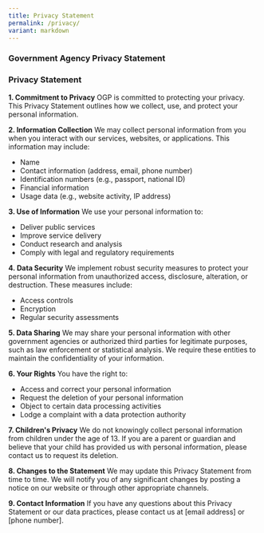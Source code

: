 ```yaml
---
title: Privacy Statement
permalink: /privacy/
variant: markdown
---
```

### **Government Agency Privacy Statement**

### **Privacy Statement**

**1\. Commitment to Privacy** OGP is committed to protecting your privacy. This Privacy Statement outlines how we collect, use, and protect your personal information.

**2\. Information Collection** We may collect personal information from you when you interact with our services, websites, or applications. This information may include:   

*   Name
*   Contact information (address, email, phone number)
*   Identification numbers (e.g., passport, national ID)
*   Financial information
*   Usage data (e.g., website activity, IP address)

**3\. Use of Information** We use your personal information to:

*   Deliver public services
*   Improve service delivery
*   Conduct research and analysis
*   Comply with legal and regulatory requirements

**4. Data Security** We implement robust security measures to protect your personal information from unauthorized access, disclosure, alteration, or destruction. These measures include:   

*   Access controls
*   Encryption
*   Regular security assessments

**5\. Data Sharing** We may share your personal information with other government agencies or authorized third parties for legitimate purposes, such as law enforcement or statistical analysis. We require these entities to maintain the confidentiality of your information.

**6\. Your Rights** You have the right to:

*   Access and correct your personal information
*   Request the deletion of your personal information
*   Object to certain data processing activities
*   Lodge a complaint with a data protection authority

**7\. Children's Privacy** We do not knowingly collect personal information from children under the age of 13. If you are a parent or guardian and believe that your child has provided us with personal information, please contact us to request its deletion.   

**8\. Changes to the Statement** We may update this Privacy Statement from time to time. We will notify you of any significant changes by posting a notice on our website or through other appropriate channels.   

**9\. Contact Information** If you have any questions about this Privacy Statement or our data practices, please contact us at \[email address\] or \[phone number\].